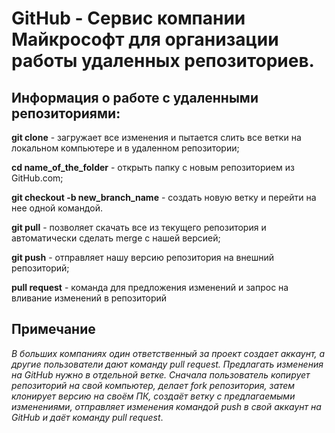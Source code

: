 # GitHub - Сервис компании Майкрософт для организации работы удаленных репозиториев.

## Информация о работе с  удаленными репозиториями:

**git clone** - загружает все изменения и пытается слить все ветки на локальном компьютере и в удаленном репозитории;

**cd name_of_the_folder** - открыть папку с новым репозиторием из GitHub.com;

**git checkout -b new_branch_name** - создать новую ветку и перейти на нее одной командой.

**git pull** - позволяет скачать все из текущего репозитория и автоматически сделать merge с нашей версией;

**git push** - отправляет нашу версию репозитория на внешний репозиторий;

**pull request** - команда для предложения изменений и запрос на вливание изменений в репозиторий 

## Примечание

*В больших компаниях один ответственный за проект создает аккаунт, а другие пользователи дают команду pull request. Предлагать изменения на GitHub нужно в отдельной ветке. Сначала пользователь копирует репозиторий на свой компьютер, делает fork репозитория, затем клонирует версию на своём ПК, создаёт ветку с предлагаемыми изменениями, отправляет изменения командой push в свой аккаунт на GitHub и даёт команду pull request*.
